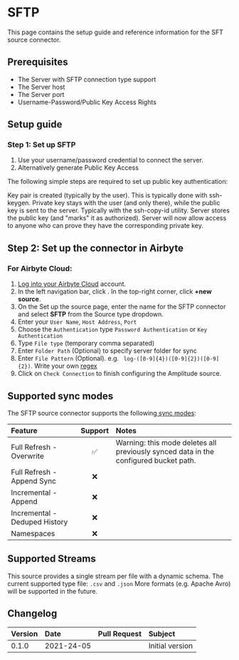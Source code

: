 # SFTP
This page contains the setup guide and reference information for the SFT source connector.

## Prerequisites

* The Server with SFTP connection type support
* The Server host
* The Server port
* Username-Password/Public Key Access Rights

## Setup guide
### Step 1: Set up SFTP 
1. Use your username/password credential to connect the server.
2. Alternatively generate Public Key Access

The following simple steps are required to set up public key authentication:

Key pair is created (typically by the user). This is typically done with ssh-keygen.
Private key stays with the user (and only there), while the public key is sent to the server. Typically with the ssh-copy-id utility.
Server stores the public key (and "marks" it as authorized).
Server will now allow access to anyone who can prove they have the corresponding private key.
## Step 2: Set up the <connector name> connector in Airbyte

### For Airbyte Cloud:

1. [Log into your Airbyte Cloud](https://cloud.airbyte.io/workspaces) account.
2. In the left navigation bar, click **<Sources>**. In the top-right corner, click **+new source**.
3. On the Set up the source page, enter the name for the SFTP connector and select **SFTP** from the Source type dropdown.
4. Enter your `User Name`, `Host Address`, `Port`
5. Choose the `Authentication` type `Password Authentication` or `Key Authentication`
6. Type `File type` (temporary comma separated)
7. Enter `Folder Path` (Optional) to specify server folder for sync
8. Enter `File Pattern` (Optional). e.g. ` log-([0-9]{4})([0-9]{2})([0-9]{2})`. Write your own [regex](https://www.tutorialspoint.com/java/java_regular_expressions.htm)    
9. Click on `Check Connection` to finish configuring the Amplitude source.

## Supported sync modes

The SFTP source connector supports the following[ sync modes](https://docs.airbyte.com/cloud/core-concepts#connection-sync-modes):

| Feature                       | Support | Notes                                                                                |
|:------------------------------|:-------:|:-------------------------------------------------------------------------------------|
| Full Refresh - Overwrite      |    ✅    | Warning: this mode deletes all previously synced data in the configured bucket path. |
| Full Refresh - Append Sync    |    ❌    |                                                                                      |
| Incremental - Append          |    ❌    |                                                                                      |
| Incremental - Deduped History |    ❌    |                                                                                      |
| Namespaces                    |    ❌    |                                                                                      |




## Supported Streams

This source provides a single stream per file with a dynamic schema. The current supported type file: `.csv` and `.json`
More formats \(e.g. Apache Avro\) will be supported in the future.

## Changelog

| Version | Date       | Pull Request | Subject         |
|:--------|:-----------|:-------------|:----------------|
| 0.1.0   | 2021-24-05 |              | Initial version |
